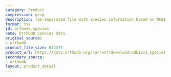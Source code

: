 ```yaml
---
category: Product
compression: gzip
description: Tab-separated file with species information based on NCBI taxonomy
format: tsv
id: orthodb.species
name: OrthoDB Species Data
original_source:
- orthodb
product_file_size: 644375
product_url: https://data.orthodb.org/current/download/odb12v1_species.tab.gz
secondary_source:
- orthodb
layout: product_detail
---
```

